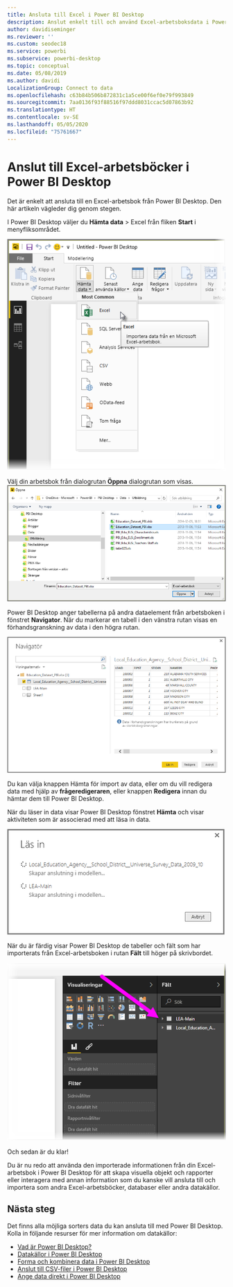 ```yaml
---
title: Ansluta till Excel i Power BI Desktop
description: Anslut enkelt till och använd Excel-arbetsboksdata i Power BI Desktop
author: davidiseminger
ms.reviewer: ''
ms.custom: seodec18
ms.service: powerbi
ms.subservice: powerbi-desktop
ms.topic: conceptual
ms.date: 05/08/2019
ms.author: davidi
LocalizationGroup: Connect to data
ms.openlocfilehash: c63b84b506b872831c1a5ce00f6ef0e79f993849
ms.sourcegitcommit: 7aa0136f93f88516f97ddd8031ccac5d07863b92
ms.translationtype: HT
ms.contentlocale: sv-SE
ms.lasthandoff: 05/05/2020
ms.locfileid: "75761667"
---
```

# <a name="connect-to-excel-workbooks-in-power-bi-desktop"></a>Anslut till Excel-arbetsböcker i Power BI Desktop
Det är enkelt att ansluta till en Excel-arbetsbok från Power BI Desktop. Den här artikeln vägleder dig genom stegen.

I Power BI Desktop väljer du **Hämta data** > Excel från fliken **Start** i menyfliksområdet.

![](media/desktop-connect-excel/connect_to_excel_1.png)

Välj din arbetsbok från dialogrutan **Öppna** dialogrutan som visas.
![](media/desktop-connect-excel/connect_to_excel_2.png)

Power BI Desktop anger tabellerna på andra dataelement från arbetsboken i fönstret **Navigator**. När du markerar en tabell i den vänstra rutan visas en förhandsgranskning av data i den högra rutan.

![](media/desktop-connect-excel/connect_to_excel_3.png)

Du kan välja knappen Hämta för import av data, eller om du vill redigera data med hjälp av **frågeredigeraren**, eller knappen **Redigera** innan du hämtar dem till Power BI Desktop.

När du läser in data visar Power BI Desktop fönstret **Hämta** och visar aktiviteten som är associerad med att läsa in data.  

![](media/desktop-connect-excel/connect_to_excel_4.png)

När du är färdig visar Power BI Desktop de tabeller och fält som har importerats från Excel-arbetsboken i rutan **Fält** till höger på skrivbordet.

![](media/desktop-connect-excel/connect_to_excel_5.png)

Och sedan är du klar!

Du är nu redo att använda den importerade informationen från din Excel-arbetsbok i Power BI Desktop för att skapa visuella objekt och rapporter eller interagera med annan information som du kanske vill ansluta till och importera som andra Excel-arbetsböcker, databaser eller andra datakällor.

## <a name="next-steps"></a>Nästa steg
Det finns alla möjliga sorters data du kan ansluta till med Power BI Desktop. Kolla in följande resurser för mer information om datakällor:

* [Vad är Power BI Desktop?](desktop-what-is-desktop.md)
* [Datakällor i Power BI Desktop](desktop-data-sources.md)
* [Forma och kombinera data i Power BI Desktop](desktop-shape-and-combine-data.md)
* [Anslut till CSV-filer i Power BI Desktop](desktop-connect-csv.md)   
* [Ange data direkt i Power BI Desktop](desktop-enter-data-directly-into-desktop.md)   

